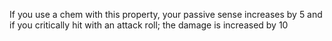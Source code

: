 If you use a chem with this property, your passive sense increases by 5 and if you critically hit with an attack roll; the damage is increased by 10